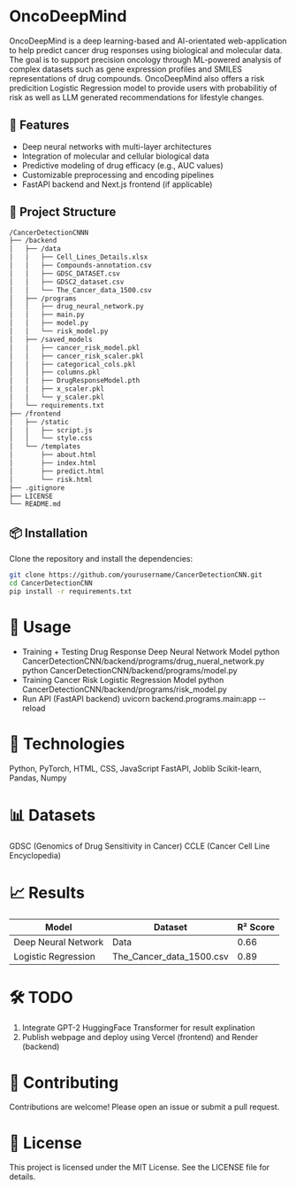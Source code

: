# OncoDeepMind
OncoDeepMind is a deep learning-based and AI-orientated web-application to help predict cancer drug responses using biological and molecular data. The goal is to support precision oncology through ML-powered analysis of complex datasets such as gene expression profiles and SMILES representations of drug compounds. OncoDeepMind also offers a risk predicition Logistic Regression model to provide users with probabilitiy of risk as well as LLM generated recommendations for lifestyle changes.

## 🚀 Features
- Deep neural networks with multi-layer architectures
- Integration of molecular and cellular biological data
- Predictive modeling of drug efficacy (e.g., AUC values)
- Customizable preprocessing and encoding pipelines
- FastAPI backend and Next.js frontend (if applicable)

## 📁 Project Structure

```bash
/CancerDetectionCNNN
├── /backend
│   ├── /data
│   │   ├── Cell_Lines_Details.xlsx
│   │   ├── Compounds-annotation.csv
│   │   ├── GDSC_DATASET.csv
│   │   ├── GDSC2_dataset.csv
│   │   └── The_Cancer_data_1500.csv
│   ├── /programs
│   │   ├── drug_neural_network.py
│   │   ├── main.py
│   │   ├── model.py
│   │   └── risk_model.py
│   ├── /saved_models
│   │   ├── cancer_risk_model.pkl
│   │   ├── cancer_risk_scaler.pkl
│   │   ├── categorical_cols.pkl
│   │   ├── columns.pkl
│   │   ├── DrugResponseModel.pth
│   │   ├── x_scaler.pkl
│   │   └── y_scaler.pkl
│   └── requirements.txt
├── /frontend
│   ├── /static
│   │   ├── script.js
│   │   └── style.css
│   └── /templates
│       ├── about.html
│       ├── index.html
│       ├── predict.html
│       └── risk.html
├── .gitignore
├── LICENSE
└── README.md
```

## 📦 Installation

Clone the repository and install the dependencies:

```bash
git clone https://github.com/yourusername/CancerDetectionCNN.git
cd CancerDetectionCNN
pip install -r requirements.txt
```

# 🧠 Usage
- Training + Testing Drug Response Deep Neural Network Model
python CancerDetectionCNN/backend/programs/drug_nueral_network.py
python CancerDetectionCNN/backend/programs/model.py
- Training Cancer Risk Logistic Regression Model
python CancerDetectionCNN/backend/programs/risk_model.py
- Run API (FastAPI backend)
uvicorn backend.programs.main:app --reload

# 🔬 Technologies
Python, PyTorch, HTML, CSS, JavaScript
FastAPI, Joblib
Scikit-learn, Pandas, Numpy

# 📊 Datasets
GDSC (Genomics of Drug Sensitivity in Cancer)
CCLE (Cancer Cell Line Encyclopedia)

# 📈 Results
| Model | Dataset | R² Score |
|----------|----------|----------|
| Deep Neural Network    | Data     | 0.66     |
| Logistic Regression    | The_Cancer_data_1500.csv     | 0.89     |

# 🛠️ TODO
1. Integrate GPT-2 HuggingFace Transformer for result explination
2. Publish webpage and deploy using Vercel (frontend) and Render (backend)

# 🤝 Contributing
Contributions are welcome! Please open an issue or submit a pull request.

# 📄 License
This project is licensed under the MIT License. See the LICENSE file for details.


